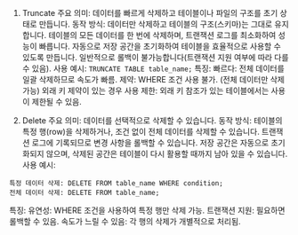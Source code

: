 1. Truncate
주요 의미: 데이터를 빠르게 삭제하고 테이블이나 파일의 구조를 초기 상태로 만듭니다.
동작 방식:
데이터만 삭제하고 테이블의 구조(스키마)는 그대로 유지합니다.
테이블의 모든 데이터를 한 번에 삭제하며, 트랜잭션 로그를 최소화하여 성능이 빠릅니다.
자동으로 저장 공간을 초기화하여 테이블을 효율적으로 사용할 수 있도록 만듭니다.
일반적으로 롤백이 불가능합니다(트랜잭션 지원 여부에 따라 다를 수 있음).
사용 예시:
```TRUNCATE TABLE table_name;```
특징:
빠르다: 전체 데이터를 일괄 삭제하므로 속도가 빠름.
제약: WHERE 조건 사용 불가. (전체 데이터만 삭제 가능)
외래 키 제약이 있는 경우 사용 제한: 외래 키 참조가 있는 테이블에서는 사용이 제한될 수 있음.



2. Delete
주요 의미: 데이터를 선택적으로 삭제할 수 있습니다.
동작 방식:
테이블의 특정 행(row)을 삭제하거나, 조건 없이 전체 데이터를 삭제할 수 있습니다.
트랜잭션 로그에 기록되므로 변경 사항을 롤백할 수 있습니다.
저장 공간은 자동으로 초기화되지 않으며, 삭제된 공간은 테이블이 다시 활용할 때까지 남아 있을 수 있습니다.
사용 예시:
```
특정 데이터 삭제: DELETE FROM table_name WHERE condition;
전체 데이터 삭제: DELETE FROM table_name;
```
특징:
유연성: WHERE 조건을 사용하여 특정 행만 삭제 가능.
트랜잭션 지원: 필요하면 롤백할 수 있음.
속도가 느릴 수 있음: 각 행의 삭제가 개별적으로 처리됨.
